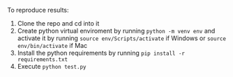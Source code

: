 To reproduce results:

1. Clone the repo and cd into it
2. Create python virtual enviroment by running `python -m venv env` and activate it by running `source env/Scripts/activate` if Windows or `source env/bin/activate` if Mac
3. Install the python requirements by running `pip install -r requirements.txt`
4. Execute `python test.py`
